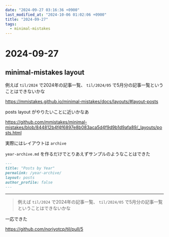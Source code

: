 ```yaml
---
date: "2024-09-27 03:16:36 +0900"
last_modified_at: "2024-10-06 01:02:06 +0900"
title: "2024-09-27"
tags:
  - minimal-mistakes
---
```


# 2024-09-27
## minimal-mistakes layout

例えば `til/2024` で2024年の記事一覧、 `til/2024/05` で5月分の記事一覧ということはできないかな

https://mmistakes.github.io/minimal-mistakes/docs/layouts/#layout-posts

posts layout がやりたいことに近いかなあ

https://github.com/mmistakes/minimal-mistakes/blob/844812b4f4f6897e8b083aca5d4f9d9b1d9afa89/_layouts/posts.html

実際にはレイアウトは `archive`

`year-archive.md` を作るだけでとりあえずサンプルのようなことはできた

```md
---
title: "Posts by Year"
permalink: /year-archive/
layout: posts
author_profile: false
---
```

---


> 例えば `til/2024` で2024年の記事一覧、 `til/2024/05` で5月分の記事一覧ということはできないかな

一応できた  

https://github.com/noriyotcp/til/pull/5
